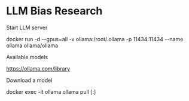 # LLM Bias Research


Start LLM server

docker run -d --gpus=all -v ollama:/root/.ollama -p 11434:11434 --name ollama ollama/ollama


Available models

https://ollama.com/library


Download a model

docker exec -it ollama ollama pull <model-name>[:<tag>]

